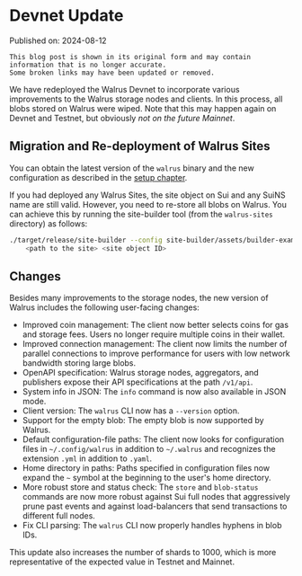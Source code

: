 # Devnet Update

Published on: 2024-08-12

```admonish warning
This blog post is shown in its original form and may contain information that is no longer accurate.
Some broken links may have been updated or removed.
```

We have redeployed the Walrus Devnet to incorporate various improvements to the Walrus storage nodes
and clients. In this process, all blobs stored on Walrus were wiped. Note that this may happen again
on Devnet and Testnet, but obviously *not on the future Mainnet*.

## Migration and Re-deployment of Walrus Sites

You can obtain the latest version of the `walrus` binary and the new configuration as described in
the [setup chapter](../usage/setup.md).

If you had deployed any Walrus Sites, the site object on Sui and any SuiNS name are still valid.
However, you need to re-store all blobs on Walrus. You can achieve this by running the site-builder
tool (from the `walrus-sites` directory) as follows:

```sh
./target/release/site-builder --config site-builder/assets/builder-example.yaml update --force \
    <path to the site> <site object ID>
```

## Changes

Besides many improvements to the storage nodes, the new version of Walrus includes the following
user-facing changes:

- Improved coin management: The client now better selects coins for gas and storage fees. Users no
  longer require multiple coins in their wallet.
- Improved connection management: The client now limits the number of parallel connections to
  improve performance for users with low network bandwidth storing large blobs.
- OpenAPI specification: Walrus storage nodes, aggregators, and publishers expose their API
  specifications at the path `/v1/api`.
- System info in JSON: The `info` command is now also available in JSON mode.
- Client version: The `walrus` CLI now has a `--version` option.
- Support for the empty blob: The empty blob is now supported by Walrus.
- Default configuration-file paths: The client now looks for configuration files in
  `~/.config/walrus` in addition to `~/.walrus` and recognizes the extension `.yml` in addition to
  `.yaml`.
- Home directory in paths: Paths specified in configuration files now expand the `~` symbol at the
  beginning to the user's home directory.
- More robust store and status check: The `store` and `blob-status` commands are now more robust
  against Sui full nodes that aggressively prune past events and against load-balancers that send
  transactions to different full nodes.
- Fix CLI parsing: The `walrus` CLI now properly handles hyphens in blob IDs.

This update also increases the number of shards to 1000, which is more representative of the
expected value in Testnet and Mainnet.
